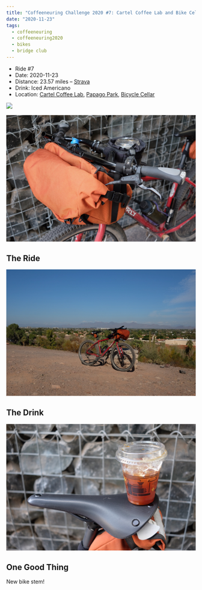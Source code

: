 ```yaml
---
title: "Coffeeneuring Challenge 2020 #7: Cartel Coffee Lab and Bike Cellar via Papago Park"
date: "2020-11-23"
tags:
  - coffeeneuring
  - coffeeneuring2020
  - bikes
  - bridge club
---
```


- Ride #7
- Date: 2020-11-23
- Distance: 23.57 miles – [Strava](https://www.strava.com/activities/4381865429)
- Drink: Iced Americano
- Location: [Cartel Coffee Lab](https://www.instagram.com/cartelcoffeelab), [Papago Park](https://www.tempe.gov/Home/Components/FacilityDirectory/FacilityDirectory/146/2423?npage=4), [Bicycle Cellar](https://www.instagram.com/bicyclecellar/)

![](../images/coffeeneuring/2020/ride-7/bike.jpg)

![](../images/coffeeneuring/2020/ride-7/front-end.jpg)

## The Ride

![](../images/coffeeneuring/2020/ride-7/papago.jpg)

## The Drink

![](../images/coffeeneuring/2020/ride-7/coffee.jpg)

## One Good Thing

New bike stem!
